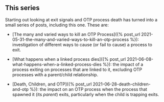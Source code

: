 ## This series

Starting out looking at exit signals and OTP process death has turned into a small series of posts, including this one. These are:

* [The many and varied ways to kill an OTP Process]({% post_url 2021-05-31-the-many-and-varied-ways-to-kill-an-otp-process %}): investigation of different ways to cause (or fail to cause) a process to exit.

* [What happens when a linked process dies]({% post_url 2021-06-08-what-happens-when-a-linked-process-dies %}): the impact of a process exiting on processes that are linked to it, excluding OTP processes with a parent/child relationship.

* [Death, Children, and OTP]({% post_url 2021-06-28-death-children-and-otp %}): the impact on an OTP process when
the process that spawned it (its _parent_) exits, particularly when the child is trapping exits.